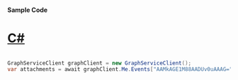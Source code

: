 #### Sample Code
# [C#](#tab/Csharp)

```C#

GraphServiceClient graphClient = new GraphServiceClient();
var attachments = await graphClient.Me.Events["AAMkAGE1M88AADUv0uAAAG="].Attachments["AAMkAGE1Mg72tgf7hJp0PICVGCc0g="].Request().GetAsync();

```